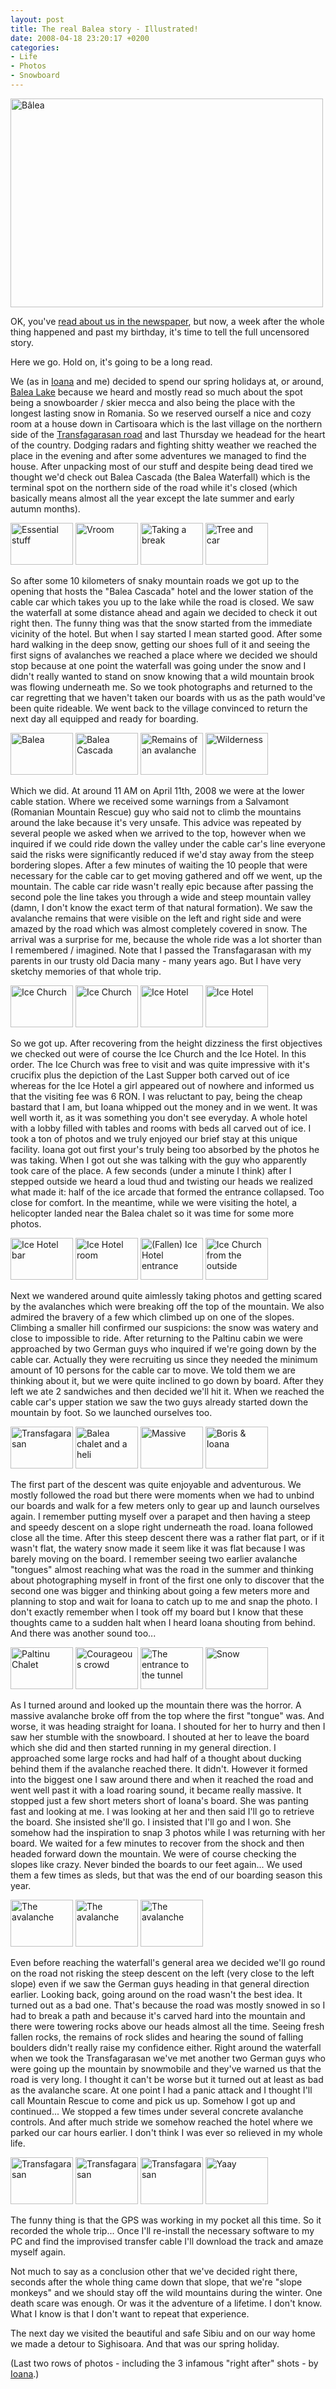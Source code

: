 ```yaml
---
layout: post
title: The real Balea story - Illustrated!
date: 2008-04-18 23:20:17 +0200
categories:
- Life
- Photos
- Snowboard
---
```

<a href="http://www.flickr.com/photos/janos/2414480484/"><img src="http://farm3.static.flickr.com/2062/2414480484_38179bf2eb.jpg" width="500" height="334" border="0" class="image" alt="Bâlea"/></a>

OK, you've <a href="http://www.rusiczki.net/2008/04/15/our-15-minutes-of-infame/">read about us in the newspaper</a>, but now, a week after the whole thing happened and past my birthday, it's time to tell the full uncensored story.

Here we go. Hold on, it's going to be a long read.

We (as in <a href="http://flickr.com/photos/ioana/">Ioana</a> and me) decided to spend our spring holidays at, or around, <a href="http://en.wikipedia.org/wiki/B%C3%A2lea_Lake">Balea Lake</a> because we heard and mostly read so much about the spot being a snowboarder / skier mecca and also being the place with the longest lasting snow in Romania. So we reserved ourself a nice and cozy room at a house down in Cartisoara which is the last village on the northern side of the <a href="http://en.wikipedia.org/wiki/Transf%C4%83g%C4%83r%C4%83%C5%9Fan">Transfagarasan road</a> and last Thursday we headead for the heart of the country. Dodging radars and fighting shitty weather we reached the place in the evening and after some adventures we managed to find the house. After unpacking most of our stuff and despite being dead tired we thought we'd check out Balea Cascada (the Balea Waterfall) which is the terminal spot on the northern side of the road while it's closed (which basically means almost all the year except the late summer and early autumn months).

<a href="http://www.flickr.com/photos/janos/2410281391/" title="Essential stuff by rev, on Flickr"><img src="http://farm3.static.flickr.com/2413/2410281391_cb083d746f_t.jpg" width="100" height="67" alt="Essential stuff" class="image" style="border:0;"/></a> <a href="http://www.flickr.com/photos/janos/2411111534/" title="Vroom by rev, on Flickr"><img src="http://farm3.static.flickr.com/2236/2411111534_2f430e8fff_t.jpg" width="100" height="67" alt="Vroom" class="image" style="border:0;"/></a> <a href="http://www.flickr.com/photos/janos/2411122340/" title="Taking a break by rev, on Flickr"><img src="http://farm3.static.flickr.com/2411/2411122340_dcdecd14c3_t.jpg" width="100" height="67" alt="Taking a break" class="image" style="border:0;"/></a> <a href="http://www.flickr.com/photos/janos/2411126168/" title="Tree and car by rev, on Flickr"><img src="http://farm4.static.flickr.com/3162/2411126168_7577817db1_t.jpg" width="100" height="67" alt="Tree and car" class="image" style="border:0;"/></a>

So after some 10 kilometers of snaky mountain roads we got up to the opening that hosts the "Balea Cascada" hotel and the lower station of the cable car which takes you up to the lake while the road is closed. We saw the waterfall at some distance ahead and again we decided to check it out right then. The funny thing was that the snow started from the immediate vicinity of the hotel. But when I say started I mean started good. After some hard walking in the deep snow, getting our shoes full of it and seeing the first signs of avalanches we reached a place where we decided we should stop because at one point the waterfall was going under the snow and I didn't really wanted to stand on snow knowing that a wild mountain brook was flowing underneath me. So we took photographs and returned to the car regretting that we haven't taken our boards with us as the path would've been quite rideable. We went back to the village convinced to return the next day all equipped and ready for boarding.

<a href="http://www.flickr.com/photos/janos/2411126458/" title="Balea by rev, on Flickr"><img src="http://farm4.static.flickr.com/3177/2411126458_df50b7a06a_t.jpg" width="100" height="67" alt="Balea" class="image" style="border:0;"/></a> <a href="http://www.flickr.com/photos/janos/2410305007/" title="Balea Cascada by rev, on Flickr"><img src="http://farm3.static.flickr.com/2202/2410305007_17c08b3770_t.jpg" width="100" height="67" alt="Balea Cascada" class="image" style="border:0;"/></a> <a href="http://www.flickr.com/photos/janos/2410302237/" title="Remains of an avalanche by rev, on Flickr"><img src="http://farm4.static.flickr.com/3278/2410302237_a963a159bb_t.jpg" width="100" height="67" alt="Remains of an avalanche" class="image" style="border:0;"/></a> <a href="http://www.flickr.com/photos/janos/2411134008/" title="Wilderness by rev, on Flickr"><img src="http://farm4.static.flickr.com/3275/2411134008_cc930f9c4d_t.jpg" width="100" height="67" alt="Wilderness" class="image" style="border:0;"/></a>

Which we did. At around 11 AM on April 11th, 2008 we were at the lower cable station. Where we received some warnings from a Salvamont (Romanian Mountain Rescue) guy who said not to climb the mountains around the lake because it's very unsafe. This advice was repeated by several people we asked when we arrived to the top, however when we inquired if we could ride down the valley under the cable car's line everyone said the risks were significantly reduced if we'd stay away from the steep bordering slopes. After a few minutes of waiting the 10 people that were necessary for the cable car to get moving gathered and off we went, up the mountain. The cable car ride wasn't really epic because after passing the second pole the line takes you through a wide and steep mountain valley (damn, I don't know the exact term of that natural formation). We saw the avalanche remains that were visible on the left and right side and were amazed by the road which was almost completely covered in snow. The arrival was a surprise for me, because the whole ride was a lot shorter than I remembered / imagined. Note that I passed the Transfagarasan with my parents in our trusty old Dacia many - many years ago. But I have very sketchy memories of that whole trip.

<a href="http://www.flickr.com/photos/janos/2413622099/" title="Ice Church by rev, on Flickr"><img src="http://farm3.static.flickr.com/2339/2413622099_ffe2407848_t.jpg" width="100" height="67" alt="Ice Church" class="image" style="border:0;"/></a> <a href="http://www.flickr.com/photos/janos/2413623177/" title="Ice Church by rev, on Flickr"><img src="http://farm4.static.flickr.com/3249/2413623177_6c7455ccd8_t.jpg" width="100" height="67" alt="Ice Church" class="image" style="border:0;"/></a> <a href="http://www.flickr.com/photos/janos/2413644459/" title="Ice Hotel by rev, on Flickr"><img src="http://farm3.static.flickr.com/2085/2413644459_57ca316b69_t.jpg" width="100" height="67" alt="Ice Hotel" class="image" style="border:0;"/></a> <a href="http://www.flickr.com/photos/janos/2414467650/" title="Ice Hotel by rev, on Flickr"><img src="http://farm3.static.flickr.com/2289/2414467650_d33c4116f0_t.jpg" width="100" height="67" alt="Ice Hotel" class="image" style="border:0;"/></a>

So we got up. After recovering from the height dizziness the first objectives we checked out were of course the Ice Church and the Ice Hotel. In this order. The Ice Church was free to visit and was quite impressive with it's crucifix plus the depiction of the Last Supper both carved out of ice whereas for the Ice Hotel a girl appeared out of nowhere and informed us that the visiting fee was 6 RON. I was reluctant to pay, being the cheap bastard that I am, but Ioana whipped out the money and in we went. It was well worth it, as it was something you don't see everyday. A whole hotel with a lobby filled with tables and rooms with beds all carved out of ice. I took a ton of photos and we truly enjoyed our brief stay at this unique facility. Ioana got out first your's truly being too absorbed by the photos he was taking. When I got out she was talking with the guy who apparently took care of the place. A few seconds (under a minute I think) after I stepped outside we heard a loud thud and twisting our heads we realized what made it: half of the ice arcade that formed the entrance collapsed. Too close for comfort. In the meantime, while we were visiting the hotel, a helicopter landed near the Balea chalet so it was time for some more photos.

<a href="http://www.flickr.com/photos/janos/2413641373/" title="Ice Hotel bar by rev, on Flickr"><img src="http://farm3.static.flickr.com/2347/2413641373_deccd75ca6_t.jpg" width="100" height="67" alt="Ice Hotel bar" class="image" style="border:0;"/></a> <a href="http://www.flickr.com/photos/janos/2413637813/" title="Ice Hotel room by rev, on Flickr"><img src="http://farm3.static.flickr.com/2125/2413637813_a5f93b1a20_t.jpg" width="100" height="67" alt="Ice Hotel room" class="image" style="border:0;"/></a> <a href="http://www.flickr.com/photos/janos/2413645441/" title="(Fallen) Ice Hotel entrance by rev, on Flickr"><img src="http://farm3.static.flickr.com/2411/2413645441_0c1dbb5dca_t.jpg" width="100" height="67" alt="(Fallen) Ice Hotel entrance" class="image" style="border:0;"/></a> <a href="http://www.flickr.com/photos/janos/2414473538/" title="Ice Church from the outside by rev, on Flickr"><img src="http://farm3.static.flickr.com/2202/2414473538_827a32aa8f_t.jpg" width="100" height="67" alt="Ice Church from the outside" class="image" style="border:0;"/></a>

Next we wandered around quite aimlessly taking photos and getting scared by the avalanches which were breaking off the top of the mountain. We also admired the bravery of a few which climbed up on one of the slopes. Climbing a smaller hill confirmed our suspicions: the snow was watery and close to impossible to ride. After returning to the Paltinu cabin we were approached by two German guys who inquired if we're going down by the cable car. Actually they were recruiting us since they needed the minimum amount of 10 persons for the cable car to move. We told them we are thinking about it, but we were quite inclined to go down by board. After they left we ate 2 sandwiches and then decided we'll hit it. When we reached the cable car's upper station we saw the two guys already started down the mountain by foot. So we launched ourselves too.

<a href="http://www.flickr.com/photos/janos/2414479312/" title="Transfagarasan by rev, on Flickr"><img src="http://farm3.static.flickr.com/2351/2414479312_29115ccdd3_t.jpg" width="100" height="67" alt="Transfagarasan" class="image" style="border:0;"/></a> <a href="http://www.flickr.com/photos/janos/2414505216/" title="Balea chalet and a heli by rev, on Flickr"><img src="http://farm4.static.flickr.com/3179/2414505216_9f20f3c208_t.jpg" width="100" height="67" alt="Balea chalet and a heli" class="image" style="border:0;"/></a> <a href="http://www.flickr.com/photos/janos/2413683841/" title="Massive by rev, on Flickr"><img src="http://farm3.static.flickr.com/2053/2413683841_23f59e5a4d_t.jpg" width="100" height="67" alt="Massive" class="image" style="border:0;"/></a> <a href="http://www.flickr.com/photos/janos/2413685435/" title="Boris &amp; Ioana by rev, on Flickr"><img src="http://farm3.static.flickr.com/2416/2413685435_4df8c71b4b_t.jpg" width="100" height="67" alt="Boris &amp; Ioana" class="image" style="border:0;"/></a>

The first part of the descent was quite enjoyable and adventurous. We mostly followed the road but there were moments when we had to unbind our boards and walk for a few meters only to gear up and launch ourselves again. I remember putting myself over a parapet and then having a steep and speedy descent on a slope right underneath the road. Ioana followed close all the time. After this steep descent there was a rather flat part, or if it wasn't flat, the watery snow made it seem like it was flat because I was barely moving on the board. I remember seeing two earlier avalanche "tongues" almost reaching what was the road in the summer and thinking about photographing myself in front of the first one only to discover that the second one was bigger and thinking about going a few meters more and planning to stop and wait for Ioana to catch up to me and snap the photo. I don't exactly remember when I took off my board but I know that these thoughts came to a sudden halt when I heard Ioana shouting from behind. And there was another sound too...

<a href="http://www.flickr.com/photos/janos/2413687187/" title="Paltinu Chalet by rev, on Flickr"><img src="http://farm3.static.flickr.com/2032/2413687187_c528f43787_t.jpg" width="100" height="67" alt="Paltinu Chalet" class="image" style="border:0;"/></a> <a href="http://www.flickr.com/photos/janos/2413688945/" title="Courageous crowd by rev, on Flickr"><img src="http://farm4.static.flickr.com/3144/2413688945_6db4db8602_t.jpg" width="100" height="67" alt="Courageous crowd" class="image" style="border:0;"/></a> <a href="http://www.flickr.com/photos/janos/2413700623/" title="The entrance to the tunnel by rev, on Flickr"><img src="http://farm3.static.flickr.com/2085/2413700623_2aa1e0465e_t.jpg" width="100" height="67" alt="The entrance to the tunnel" class="image" style="border:0;"/></a> <a href="http://www.flickr.com/photos/janos/2413704903/" title="Snow by rev, on Flickr"><img src="http://farm3.static.flickr.com/2221/2413704903_8df1c9d538_t.jpg" width="100" height="67" alt="Snow" class="image" style="border:0;"/></a>

As I turned around and looked up the mountain there was the horror. A massive avalanche broke off from the top where the first "tongue" was. And worse, it was heading straight for Ioana. I shouted for her to hurry and then I saw her stumble with the snowboard. I shouted at her to leave the board which she did and then started running in my general direction. I approached some large rocks and had half of a thought about ducking behind them if the avalanche reached there. It didn't. However it formed into the biggest one I saw around there and when it reached the road and went well past it with a load roaring sound, it became really massive. It stopped just a few short meters short of Ioana's board. She was panting fast and looking at me. I was looking at her and then said I'll go to retrieve the board. She insisted she'll go. I insisted that I'll go and I won. She somehow had the inspiration to snap 3 photos while I was returning with her board. We waited for a few minutes to recover from the shock and then headed forward down the mountain. We were of course checking the slopes like crazy. Never binded the boards to our feet again... We used them a few times as sleds, but that was the end of our boarding season this year.

<a href="http://www.flickr.com/photos/ioana/2414483102/" title="The avalanche by Clumsy Bat, on Flickr"><img src="http://farm4.static.flickr.com/3009/2414483102_3bb23db291_t.jpg" width="100" height="75" alt="The avalanche" class="image" style="border:0;"/></a> <a href="http://www.flickr.com/photos/ioana/2413659357/" title="The avalanche by Clumsy Bat, on Flickr"><img src="http://farm4.static.flickr.com/3191/2413659357_013918c7a3_t.jpg" width="100" height="75" alt="The avalanche" class="image" style="border:0;"/></a> <a href="http://www.flickr.com/photos/ioana/2413660949/" title="The avalanche by Clumsy Bat, on Flickr"><img src="http://farm3.static.flickr.com/2146/2413660949_d75da3c1ce_t.jpg" width="100" height="75" alt="The avalanche" class="image" style="border:0;"/></a>

Even before reaching the waterfall's general area we decided we'll go round on the road not risking the steep descent on the left (very close to the left slope) even if we saw the German guys heading in that general direction earlier. Looking back, going around on the road wasn't the best idea. It turned out as a bad one. That's because the road was mostly snowed in so I had to break a path and because it's carved hard into the mountain and there were towering rocks above our heads almost all the time. Seeing fresh fallen rocks, the remains of rock slides and hearing the sound of falling boulders didn't really raise my confidence either. Right around the waterfall when we took the Transfagarasan we've met another two German guys who were going up the mountain by snowmobile and they've warned us that the road is very long. I thought it can't be worse but it turned out at least as bad as the avalanche scare. At one point I had a panic attack and I thought I'll call Mountain Rescue to come and pick us up. Somehow I got up and continued... We stopped a few times under several concrete avalanche controls. And after much stride we somehow reached the hotel where we parked our car hours earlier. I don't think I was ever so relieved in my whole life.

<a href="http://www.flickr.com/photos/ioana/2414495446/" title="Transfagarasan by Clumsy Bat, on Flickr"><img src="http://farm4.static.flickr.com/3156/2414495446_81b7377962_t.jpg" width="100" height="75" alt="Transfagarasan" class="image" style="border:0;"/></a> <a href="http://www.flickr.com/photos/ioana/2414502246/" title="Transfagarasan by Clumsy Bat, on Flickr"><img src="http://farm3.static.flickr.com/2420/2414502246_619f219528_t.jpg" width="100" height="75" alt="Transfagarasan" class="image" style="border:0;"/></a> <a href="http://www.flickr.com/photos/ioana/2414515776/" title="Transfagarasan by Clumsy Bat, on Flickr"><img src="http://farm4.static.flickr.com/3146/2414515776_24669dafab_t.jpg" width="100" height="75" alt="Transfagarasan" class="image" style="border:0;"/></a> <a href="http://www.flickr.com/photos/ioana/2414511436/" title="Yaay by Clumsy Bat, on Flickr"><img src="http://farm3.static.flickr.com/2305/2414511436_1087953d49_t.jpg" width="100" height="75" alt="Yaay" class="image" style="border:0;"/></a>

The funny thing is that the GPS was working in my pocket all this time. So it recorded the whole trip... Once I'll re-install the necessary software to my PC and find the improvised transfer cable I'll download the track and amaze myself again.

Not much to say as a conclusion other that we've decided right there, seconds after the whole thing came down that slope, that we're "slope monkeys" and we should stay off the wild mountains during the winter. One death scare was enough. Or was it the adventure of a lifetime. I don't know. What I know is that I don't want to repeat that experience.

The next day we visited the beautiful and safe Sibiu and on our way home we made a detour to Sighisoara. And that was our spring holiday.

(Last two rows of photos - including the 3 infamous "right after" shots - by <a href="http://www.flickr.com/photos/ioana/">Ioana</a>.)
